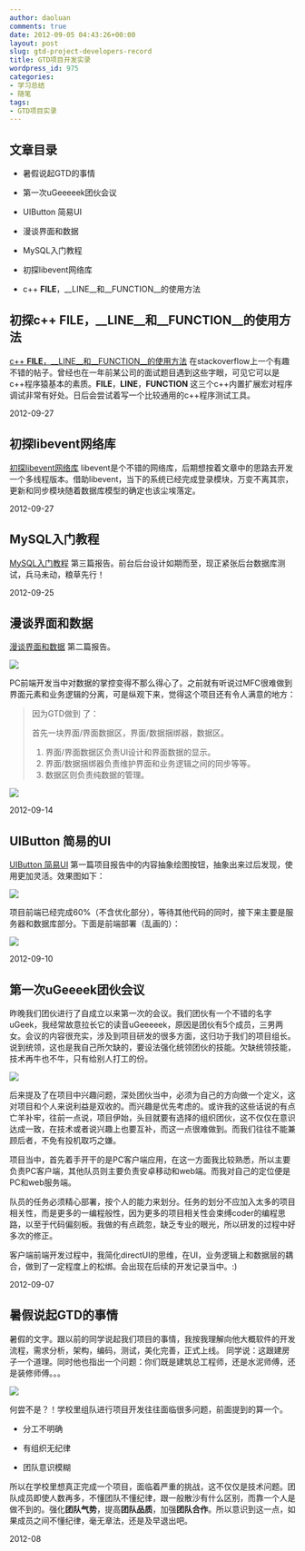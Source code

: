 ```yaml
---
author: daoluan
comments: true
date: 2012-09-05 04:43:26+00:00
layout: post
slug: gtd-project-developers-record
title: GTD项目开发实录
wordpress_id: 975
categories:
- 学习总结
- 随笔
tags:
- GTD项目实录
---
```


## 文章目录






  * 暑假说起GTD的事情


  * 第一次uGeeeeek团伙会议


  * UIButton 简易UI


  * 漫谈界面和数据


  * MySQL入门教程


  * 初探libevent网络库


  * c++ __FILE__，__LINE__和__FUNCTION__的使用方法




<!-- more -->





## 初探c++ __FILE__，__LINE__和__FUNCTION__的使用方法


[c++ __FILE__，__LINE__和__FUNCTION__的使用方法](http://daoluan.net/blog/archives/1095) 在stackoverflow上一个有趣不错的帖子。曾经也在一年前某公司的面试题目遇到这些字眼，可见它可以是c++程序猿基本的素质。__FILE__，__LINE__，__FUNCTION__ 这三个c++内置扩展宏对程序调试非常有好处。日后会尝试着写一个比较通用的c++程序测试工具。

2012-09-27




## 初探libevent网络库


[初探libevent网络库](http://daoluan.net/blog/archives/1089) libevent是个不错的网络库，后期想按着文章中的思路去开发一个多线程版本。借助libevent，当下的系统已经完成登录模块，万变不离其宗，更新和同步模块随着数据库模型的确定也该尘埃落定。

2012-09-27




## MySQL入门教程


[MySQL入门教程](http://daoluan.net/blog/?p=1063) 第三篇报告。前台后台设计如期而至，现正紧张后台数据库测试，兵马未动，粮草先行！

2012-09-25




## 漫谈界面和数据


[漫谈界面和数据](http://daoluan.net/blog/archives/1029) 第二篇报告。

![](http://daoluan.net/blog/wp-content/uploads/2012/09/UI_data_combine.png)

PC前端开发当中对数据的掌控变得不那么得心了。之前就有听说过MFC很难做到界面元素和业务逻辑的分离，可是纵观下来，觉得这个项目还有令人满意的地方：


<blockquote><p>因为GTD做到 了：</p>
<p>首先一块界面/界面数据区，界面/数据捆绑器，数据区。</p>
<ol>
<li>界面/界面数据区负责UI设计和界面数据的显示。</li>
<li>界面/数据捆绑器负责维护界面和业务逻辑之间的同步等等。</li>
<li>数据区则负责纯数据的管理。</li>
</ol>
</blockquote>




[![](http://daoluan.net/blog/wp-content/uploads/2012/09/UI_data_detach.png)](http://daoluan.net/blog/archives/975/ui_data_detach)




2012-09-14




## UIButton 简易的UI


[UIButton 简易UI](http://daoluan.net/blog/archives/1006) 第一篇项目报告中的内容抽象绘图按钮，抽象出来过后发现，使用更加灵活。效果图如下：

[![](http://daoluan.net/blog/wp-content/uploads/2012/09/UIButtonApp.jpg)](http://daoluan.net/blog/archives/1006/uibuttonapp)

项目前端已经完成60%（不含优化部分），等待其他代码的同时，接下来主要是服务器和数据库部分。下面是前端部署（乱画的）：

[![](http://daoluan.net/blog/wp-content/uploads/2012/09/gtd_client.png)](http://daoluan.net/blog/archives/975/gtd_client)

2012-09-10







## 第一次uGeeeek团伙会议


昨晚我们团伙进行了自成立以来第一次的会议。我们团伙有一个不错的名字uGeek，我经常故意拉长它的读音uGeeeeek，原因是团伙有5个成员，三男两女。会议的内容很充实，涉及到项目研发的很多方面，这归功于我们的项目组长。说到统领，这也是我自己所欠缺的，要设法强化统领团伙的技能。欠缺统领技能，技术再牛也不牛，只有给别人打工的份。


[![](http://daoluan.net/blog/wp-content/uploads/2012/09/leader.jpg)](http://daoluan.net/blog/archives/975/leader)


后来提及了在项目中兴趣问题，深处团伙当中，必须为自己的方向做一个定义，这对项目和个人来说利益是双收的。而兴趣是优先考虑的。或许我的这些话说的有点亡羊补牢，往前一点说，项目伊始，头目就要有选择的组织团伙，这不仅仅在意识达成一致，在技术或者说兴趣上也要互补，而这一点很难做到。而我们往往不能兼顾后者，不免有投机取巧之嫌。

项目当中，首先着手开干的是PC客户端应用，在这一方面我比较熟悉，所以主要负责PC客户端，其他队员则主要负责安卓移动和web端。而我对自己的定位便是PC和web服务端。

队员的任务必须精心部署，按个人的能力来划分。任务的划分不应加入太多的项目相关性，而是更多的一编程般性，因为更多的项目相关性会束缚coder的编程思路，以至于代码偏刻板。我做的有点疏忽，缺乏专业的眼光，所以研发的过程中好多次的修正。

客户端前端开发过程中，我简化directUI的思维，在UI，业务逻辑上和数据层的耦合，做到了一定程度上的松绑。会出现在后续的开发记录当中。:)

2012-09-07



## 暑假说起GTD的事情





暑假的文字。跟以前的同学说起我们项目的事情，我按我理解向他大概软件的开发流程，需求分析，架构，编码，测试，美化完善，正式上线。 同学说：这跟建房子一个道理。同时他也指出一个问题：你们既是建筑总工程师，还是水泥师傅，还是装修师傅。。。


[![](http://daoluan.net/blog/wp-content/uploads/2012/09/birds-nest-.jpg)](http://daoluan.net/blog/archives/975/birds-nest)







何尝不是？！学校里组队进行项目开发往往面临很多问题，前面提到的算一个。




  * 分工不明确


  * 有组织无纪律


  * 团队意识模糊


所以在学校里想真正完成一个项目，面临着严重的挑战，这不仅仅是技术问题。团队成员即使人数再多，不懂团队不懂纪律，跟一般散沙有什么区别，而靠一个人是做不到的。强化**团队气势**，提高**团队品质**，加强**团队合作**。所以意识到这一点，如果成员之间不懂纪律，毫无章法，还是及早退出吧。

2012-08


